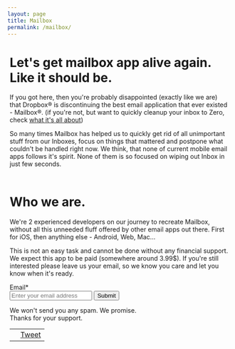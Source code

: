 ```yaml
---
layout: page
title: Mailbox
permalink: /mailbox/
---
```


  <div class="page-content post-content" style="margin-left: 5px; margin-right: 5px;">
  <div>
    <h1>Let's get mailbox app alive again. Like it should be.</h1>
  <p>​If you got here, then you're probably disappointed (exactly like we are) that Dropbox® is discontinuing the best email application that ever existed - Mailbox®. (if you're not, but want to quickly cleanup your inbox to Zero, check <a href="/about">what it's all about</a>)
</p><p>
So many times Mailbox has helped us to quickly get rid of all unimportant stuff from our Inboxes, focus on things that mattered and postpone what couldn't be handled right now. We think, that none of current mobile email apps follows it's spirit. None of them is so focused on wiping out Inbox in just few seconds.</p>
</div>
<div style="margin-top: 60px;">
<h1>Who we are.</h1>
<p>
We're 2 experienced developers on our journey to recreate Mailbox, without all this unneeded fluff offered by other email apps out there. First for iOS, then anything else - Android, Web, Mac...​
</p>
<p>
​​This is not an easy task and cannot be done without any financial support. We expect this app to be paid (somewhere around 3.99$). If you're still interested please leave us your email, so we know you care and let you know when it's ready.
</p>
</div>
<div class="email-form">
<form action="https://docs.google.com/forms/d/1D3b-eK8GzMmofru08ncKm_TKU4OEoL1JQ0YgsisOFk8/formResponse?embedded=true" method="POST" id="ss-form" target="_self" onsubmit="">
<div>Email<span class="asterisk">*</span></div>
<div><input type="email" name="entry.186563952" id="entry_186563952" dsize="30" required placeholder="Enter your email address">

<input type="hidden" name="draftResponse" value="[,,&quot;-6278033538162919265&quot;]">
<input type="hidden" name="pageHistory" value="0">
<input type="hidden" name="fvv" value="0">
<input type="hidden" name="fbzx" value="-6278033538162919265">
<input type="submit" name="submit" value="Submit" id="ss-submit" class="contact-submit">
</form>
</div>
<div style="margin-top: 5px;">
We won't send you any spam. We promise.<br>
​Thanks for your support.
</div>
<div class="social-share">
  <table>
    <tr>
      <td class="share-button">
        <div class="fb-share-button" data-href="http://www.mailbox2app.com/" data-layout="button"></div>
      </td>
      <td class="share-button"> <a href="https://twitter.com/share" class="twitter-share-button" data-text="Check out these guys trying to make #mailbox alive again!" data-url="http://mailbox2app.com/mailbox">Tweet</a>
      </td>
    </tr>
  </table>
  <script>
    ! function(d, s, id) {
      var js, fjs = d.getElementsByTagName(s)[0],
        p = /^http:/.test(d.location) ? 'http' : 'https';
      if (!d.getElementById(id)) {
        js = d.createElement(s);
        js.id = id;
        js.src = p + '://platform.twitter.com/widgets.js';
        fjs.parentNode.insertBefore(js, fjs);
      }
    }(document, 'script', 'twitter-wjs');
  </script>
</div>
</div>
</div>
